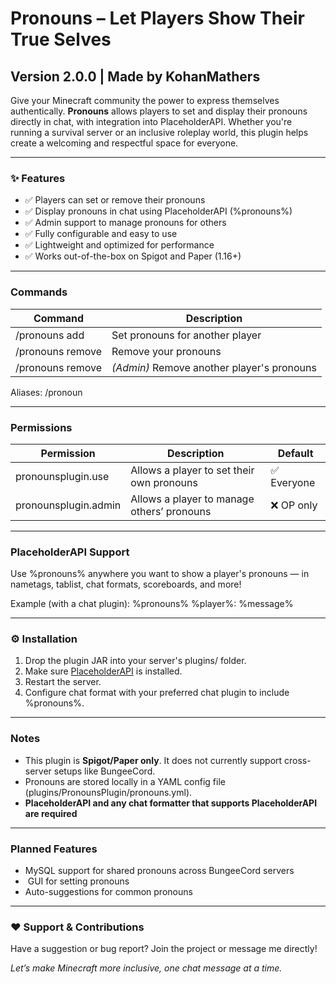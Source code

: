 # Pronouns – Let Players Show Their True Selves

## Version 2.0.0 | Made by KohanMathers

Give your Minecraft community the power to express themselves authentically. **Pronouns** allows players to set and display their pronouns directly in chat, with integration into PlaceholderAPI. Whether you're running a survival server or an inclusive roleplay world, this plugin helps create a welcoming and respectful space for everyone.

---

### ✨ Features
- ✅ Players can set or remove their pronouns
- ✅ Display pronouns in chat using PlaceholderAPI (%pronouns%)
- ✅ Admin support to manage pronouns for others
- ✅ Fully configurable and easy to use
- ✅ Lightweight and optimized for performance
- ✅ Works out-of-the-box on Spigot and Paper (1.16+)

---

###  Commands
| Command | Description |
|--------|-------------|
| /pronouns add <colour> <pronouns> | Set pronouns for another player |
| /pronouns remove | Remove your pronouns |
| /pronouns remove <player> | *(Admin)* Remove another player's pronouns |

Aliases: /pronoun

---

###  Permissions
| Permission | Description | Default |
|------------|-------------|---------|
| pronounsplugin.use | Allows a player to set their own pronouns | ✅ Everyone |
| pronounsplugin.admin | Allows a player to manage others’ pronouns | ❌ OP only |

---

###  PlaceholderAPI Support
Use %pronouns% anywhere you want to show a player's pronouns — in nametags, tablist, chat formats, scoreboards, and more!

Example (with a chat plugin):
%pronouns%  %player%: %message%


---

### ⚙️ Installation
1. Drop the plugin JAR into your server's plugins/ folder.
2. Make sure [PlaceholderAPI](https://www.spigotmc.org/resources/placeholderapi.6245/) is installed.
3. Restart the server.
4. Configure chat format with your preferred chat plugin to include %pronouns%.

---

###  Notes
- This plugin is **Spigot/Paper only**. It does not currently support cross-server setups like BungeeCord.
- Pronouns are stored locally in a YAML config file (plugins/PronounsPlugin/pronouns.yml).
- **PlaceholderAPI and any chat formatter that supports PlaceholderAPI are required**

---

###  Planned Features
-  MySQL support for shared pronouns across BungeeCord servers
- ️ GUI for setting pronouns
-  Auto-suggestions for common pronouns

---

### ❤️ Support & Contributions
Have a suggestion or bug report? Join the project or message me directly!

*Let’s make Minecraft more inclusive, one chat message at a time.*
